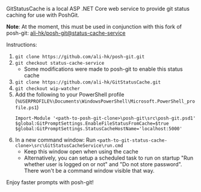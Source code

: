 GitStatusCache is a local ASP .NET Core web service to provide git status caching for use with PoshGit.

**Note**: At the moment, this must be used in conjunction with this fork of posh-git: [ali-hk/posh-git@status-cache-service](https://github.com/ali-hk/posh-git/tree/status-cache-service)

Instructions:
1. `git clone https://github.com/ali-hk/posh-git.git`
2. `git checkout status-cache-service`
    * Some modifications were made to posh-git to enable this status cache
3. `git clone https://github.com/ali-hk/GitStatusCache.git`
4. `git checkout wip-watcher`
5. Add the following to your PowerShell profile (`%USERPROFILE%\Documents\WindowsPowerShell\Microsoft.PowerShell_profile.ps1`)
    ```posh
    Import-Module '<path-to-posh-git-clone>\posh-git\src\posh-git.psd1'
    $global:GitPromptSettings.EnableFileStatusFromCache=$true
    $global:GitPromptSettings.StatusCacheHostName='localhost:5000'
    ```
6. In a new command window: Run `<path-to-git-status-cache-clone>\src\GitStatusCacheService\run.cmd`
    * Keep this window open when using the cache
    * Alternatively, you can setup a scheduled task to run on startup "Run whether user is logged on or not" and "Do not store password". There won't be a command window visible that way.

Enjoy faster prompts with posh-git!
